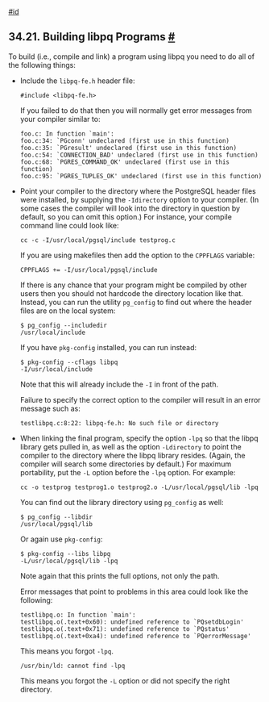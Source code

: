 [#id](#LIBPQ-BUILD)

## 34.21. Building libpq Programs [#](#LIBPQ-BUILD)



To build (i.e., compile and link) a program using libpq you need to do all of the following things:

* Include the `libpq-fe.h` header file:

  ```
  #include <libpq-fe.h>
  ```

  If you failed to do that then you will normally get error messages from your compiler similar to:

  ```
  foo.c: In function `main':
  foo.c:34: `PGconn' undeclared (first use in this function)
  foo.c:35: `PGresult' undeclared (first use in this function)
  foo.c:54: `CONNECTION_BAD' undeclared (first use in this function)
  foo.c:68: `PGRES_COMMAND_OK' undeclared (first use in this function)
  foo.c:95: `PGRES_TUPLES_OK' undeclared (first use in this function)
  ```

* Point your compiler to the directory where the PostgreSQL header files were installed, by supplying the `-Idirectory` option to your compiler. (In some cases the compiler will look into the directory in question by default, so you can omit this option.) For instance, your compile command line could look like:

  ```
  cc -c -I/usr/local/pgsql/include testprog.c
  ```

  If you are using makefiles then add the option to the `CPPFLAGS` variable:

  ```
  CPPFLAGS += -I/usr/local/pgsql/include
  ```

  If there is any chance that your program might be compiled by other users then you should not hardcode the directory location like that. Instead, you can run the utility `pg_config` to find out where the header files are on the local system:

  ```
  $ pg_config --includedir
  /usr/local/include
  ```

  If you have `pkg-config` installed, you can run instead:

  ```
  $ pkg-config --cflags libpq
  -I/usr/local/include
  ```

  Note that this will already include the `-I` in front of the path.

  Failure to specify the correct option to the compiler will result in an error message such as:

  ```
  testlibpq.c:8:22: libpq-fe.h: No such file or directory
  ```

* When linking the final program, specify the option `-lpq` so that the libpq library gets pulled in, as well as the option `-Ldirectory` to point the compiler to the directory where the libpq library resides. (Again, the compiler will search some directories by default.) For maximum portability, put the `-L` option before the `-lpq` option. For example:

  ```
  cc -o testprog testprog1.o testprog2.o -L/usr/local/pgsql/lib -lpq
  ```

  You can find out the library directory using `pg_config` as well:

  ```
  $ pg_config --libdir
  /usr/local/pgsql/lib
  ```

  Or again use `pkg-config`:

  ```
  $ pkg-config --libs libpq
  -L/usr/local/pgsql/lib -lpq
  ```

  Note again that this prints the full options, not only the path.

  Error messages that point to problems in this area could look like the following:

  ```
  testlibpq.o: In function `main':
  testlibpq.o(.text+0x60): undefined reference to `PQsetdbLogin'
  testlibpq.o(.text+0x71): undefined reference to `PQstatus'
  testlibpq.o(.text+0xa4): undefined reference to `PQerrorMessage'
  ```

  This means you forgot `-lpq`.

  ```
  /usr/bin/ld: cannot find -lpq
  ```

  This means you forgot the `-L` option or did not specify the right directory.